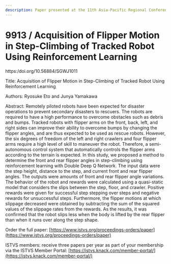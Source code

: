 ```yaml
---
description: Paper presented at the 11th Asia-Pacific Regional Conference of the ISTVS
---
```


# 9913 / Acquisition of Flipper Motion in Step-Climbing of Tracked Robot Using Reinforcement Learning

https:/doi.org/10.56884/SGWJ1011

Title: Acquisition of Flipper Motion in Step-Climbing of Tracked Robot Using Reinforcement Learning

Authors: Ryosuke Eto and Junya Yamakawa

Abstract: Remotely piloted robots have been expected for disaster operations to prevent secondary disasters to rescuers. The robots are required to have a high performance to overcome obstacles such as debris and bumps. Tracked robots with flipper arms on the front, back, left, and right sides can improve their ability to overcome bumps by changing the flipper angles, and are thus expected to be used as rescue robots. However, the six degrees of freedom of the left and right crawlers and four flipper arms require a high level of skill to maneuver the robot. Therefore, a semi-autonomous control system that automatically controls the flipper arms according to the terrain is expected. In this study, we proposed a method to determine the front and rear flipper angles in step-climbing using reinforcement learning with Double Deep Q Network. The input data were the step height, distance to the step, and current front and rear flipper angles. The outputs were amounts of front and rear flipper angle variations. The behavior of the robot and rewards were calculated using a quasi-static model that considers the slips between the step, floor, and crawler. Positive rewards were given for successful step stepping over steps and negative rewards for unsuccessful steps. Furthermore, the flipper motions at which slippage decreased were obtained by subtracting the sum of the squared values of the slippage rates from the rewards. As the results, it was confirmed that the robot slips less when the body is lifted by the rear flipper than when it runs over along the step shape.

Order the full paper: [https://www.istvs.org/proceedings-orders/paper](https://www.istvs.org/proceedings-orders/paper)

ISTVS members: receive three papers per year as part of your membership via the ISTVS Member Portal: [https://istvs.knack.com/member-portal/](https://istvs.knack.com/member-portal/)

